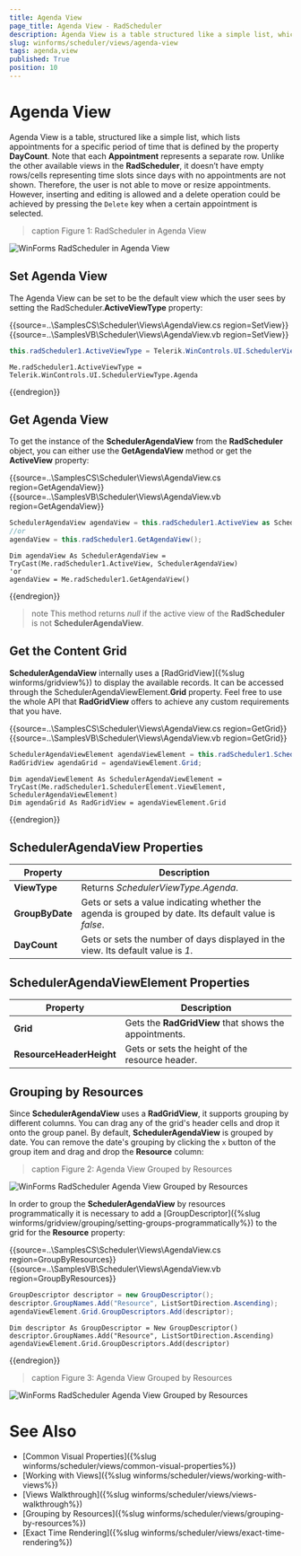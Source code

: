 ```yaml
---
title: Agenda View
page_title: Agenda View - RadScheduler
description: Agenda View is a table structured like a simple list, which lists appointments for a specific period of time. 
slug: winforms/scheduler/views/agenda-view
tags: agenda,view
published: True
position: 10 
---
```


# Agenda View

Agenda View is a table, structured like a simple list, which lists appointments for a specific period of time that is defined by the property **DayCount**. Note that each **Appointment** represents a separate row. Unlike the other available views in the **RadScheduler**, it doesn’t have empty rows/cells representing time slots since days with no appointments are not shown. Therefore, the user is not able to move or resize appointments. However, inserting and editing is allowed and a delete operation could be achieved by pressing the `Delete` key when a certain appointment is selected.

>caption Figure 1: RadScheduler in Agenda View

![WinForms RadScheduler in Agenda View](images/scheduler-views-agenda-view001.png)

## Set Agenda View

The Agenda View can be set to be the default view which the user sees by setting the RadScheduler.**ActiveViewType** property: 

{{source=..\SamplesCS\Scheduler\Views\AgendaView.cs region=SetView}} 
{{source=..\SamplesVB\Scheduler\Views\AgendaView.vb region=SetView}} 

````C#
this.radScheduler1.ActiveViewType = Telerik.WinControls.UI.SchedulerViewType.Agenda;

````
````VB.NET
Me.radScheduler1.ActiveViewType = Telerik.WinControls.UI.SchedulerViewType.Agenda

````

{{endregion}} 

## Get Agenda View

To get the instance of the **SchedulerAgendaView** from the **RadScheduler** object, you can either use the **GetAgendaView** method or get the **ActiveView** property:


{{source=..\SamplesCS\Scheduler\Views\AgendaView.cs region=GetAgendaView}} 
{{source=..\SamplesVB\Scheduler\Views\AgendaView.vb region=GetAgendaView}} 

````C#
SchedulerAgendaView agendaView = this.radScheduler1.ActiveView as SchedulerAgendaView;
//or 
agendaView = this.radScheduler1.GetAgendaView();

````
````VB.NET
Dim agendaView As SchedulerAgendaView = TryCast(Me.radScheduler1.ActiveView, SchedulerAgendaView)
'or
agendaView = Me.radScheduler1.GetAgendaView()

````

{{endregion}} 

>note This method returns *null* if the active view of the **RadScheduler** is not **SchedulerAgendaView**.

## Get the Content Grid

**SchedulerAgendaView** internally uses a [RadGridView]({%slug winforms/gridview%}) to display the available records. It can be accessed through the SchedulerAgendaViewElement.**Grid** property. Feel free to use the whole API that **RadGridView** offers to achieve any custom requirements that you have. 

{{source=..\SamplesCS\Scheduler\Views\AgendaView.cs region=GetGrid}} 
{{source=..\SamplesVB\Scheduler\Views\AgendaView.vb region=GetGrid}} 

````C#
SchedulerAgendaViewElement agendaViewElement = this.radScheduler1.SchedulerElement.ViewElement as SchedulerAgendaViewElement;
RadGridView agendaGrid = agendaViewElement.Grid;

````
````VB.NET
Dim agendaViewElement As SchedulerAgendaViewElement = TryCast(Me.radScheduler1.SchedulerElement.ViewElement, SchedulerAgendaViewElement)
Dim agendaGrid As RadGridView = agendaViewElement.Grid

````

{{endregion}} 

## SchedulerAgendaView Properties

|Property|Description|
|----|----|
|**ViewType**|Returns *SchedulerViewType.Agenda*.|
|**GroupByDate**|Gets or sets a value indicating whether the agenda is grouped by date. Its default value is *false*.|
|**DayCount**|Gets or sets the number of days displayed in the view. Its default value is *1*.|

## SchedulerAgendaViewElement Properties

|Property|Description|
|----|----|
|**Grid**|Gets the **RadGridView** that shows the appointments.|
|**ResourceHeaderHeight**|Gets or sets the height of the resource header.|

## Grouping by Resources

Since **SchedulerAgendaView** uses a **RadGridView**, it supports grouping by different columns. You can drag any of the grid's header cells and drop it onto the group panel. By default, **SchedulerAgendaView** is grouped by date. You can remove the date's grouping by clicking the `x` button of the group item and drag and drop the **Resource** column:

>caption Figure 2: Agenda View Grouped by Resources

![WinForms RadScheduler Agenda View Grouped by Resources](images/scheduler-views-agenda-view003.gif)

In order to group the **SchedulerAgendaView** by resources programmatically it is necessary to add a [GroupDescriptor]({%slug winforms/gridview/grouping/setting-groups-programmatically%}) to the grid for the **Resource** property:

{{source=..\SamplesCS\Scheduler\Views\AgendaView.cs region=GroupByResources}} 
{{source=..\SamplesVB\Scheduler\Views\AgendaView.vb region=GroupByResources}} 

````C#
GroupDescriptor descriptor = new GroupDescriptor();
descriptor.GroupNames.Add("Resource", ListSortDirection.Ascending);
agendaViewElement.Grid.GroupDescriptors.Add(descriptor);

````
````VB.NET
Dim descriptor As GroupDescriptor = New GroupDescriptor()
descriptor.GroupNames.Add("Resource", ListSortDirection.Ascending)
agendaViewElement.Grid.GroupDescriptors.Add(descriptor)

````

{{endregion}}

>caption Figure 3: Agenda View Grouped by Resources

![WinForms RadScheduler Agenda View Grouped by Resources](images/scheduler-views-agenda-view002.png)

# See Also

* [Common Visual Properties]({%slug winforms/scheduler/views/common-visual-properties%})
* [Working with Views]({%slug winforms/scheduler/views/working-with-views%})
* [Views Walkthrough]({%slug winforms/scheduler/views/views-walkthrough%})
* [Grouping by Resources]({%slug winforms/scheduler/views/grouping-by-resources%})
* [Exact Time Rendering]({%slug winforms/scheduler/views/exact-time-rendering%})

